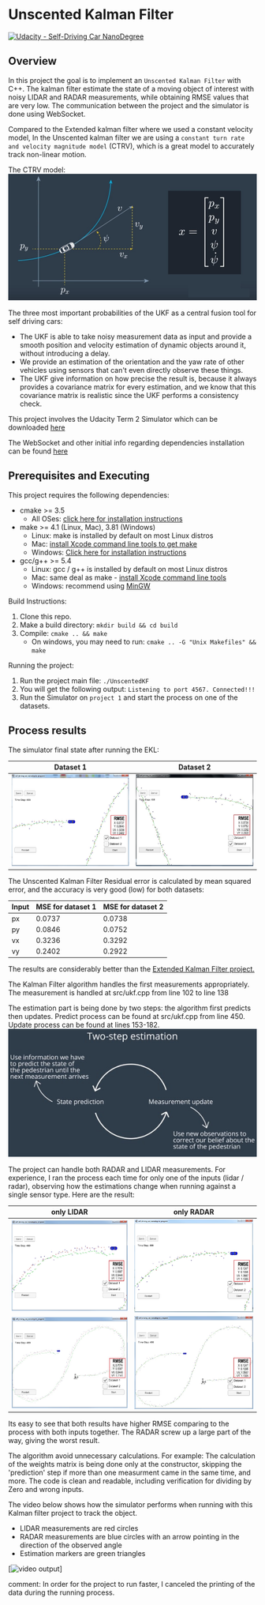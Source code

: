 # Unscented Kalman Filter

[![Udacity - Self-Driving Car NanoDegree](https://s3.amazonaws.com/udacity-sdc/github/shield-carnd.svg)](http://www.udacity.com/drive)

Overview
---

In this project the goal is to implement an `Unscented Kalman Filter` with C++. The kalman filter estimate the state of a moving object of interest with noisy LIDAR and RADAR measurements, while obtaining RMSE values that are very low. The communication between the project and the simulator is done using WebSocket.

Compared to the Extended kalman filter where we used a constant velocity model, In the Unscented kalman filter we are using a `constant turn rate and velocity magnitude model` (CTRV), which is a great model to accurately track non-linear motion.

The CTRV model:
![]( https://github.com/shmulik-willinger/unscented_kalman_filter/blob/master/readme_img/ctrv_model.jpg?raw=true)

The three most important probabilities of the UKF as a central fusion tool for self driving cars:
* The UKF is able to take noisy measurement data as input and provide a smooth position and velocity estimation of dynamic objects around it, without introducing a delay.
* We provide an estimation of the orientation and the yaw rate of other vehicles using sensors that can't even directly observe these things.
* The UKF give information on how precise the result is, because it always provides a covariance matrix for every estimation, and we know that this covariance matrix is realistic since the UKF performs a consistency check.


This project involves the Udacity Term 2 Simulator which can be downloaded [here](https://github.com/udacity/self-driving-car-sim/releases)

The WebSocket and other initial info regarding dependencies  installation can be found  [here](https://github.com/udacity/CarND-Extended-Kalman-Filter-Project)


Prerequisites and Executing
---

This project requires the following dependencies:

* cmake >= 3.5
  * All OSes: [click here for installation instructions](https://cmake.org/install/)
* make >= 4.1 (Linux, Mac), 3.81 (Windows)
  * Linux: make is installed by default on most Linux distros
  * Mac: [install Xcode command line tools to get make](https://developer.apple.com/xcode/features/)
  * Windows: [Click here for installation instructions](http://gnuwin32.sourceforge.net/packages/make.htm)
* gcc/g++ >= 5.4
  * Linux: gcc / g++ is installed by default on most Linux distros
  * Mac: same deal as make - [install Xcode command line tools](https://developer.apple.com/xcode/features/)
  * Windows: recommend using [MinGW](http://www.mingw.org/)

Build Instructions:

1. Clone this repo.
2. Make a build directory: `mkdir build && cd build`
3. Compile: `cmake .. && make`
   * On windows, you may need to run: `cmake .. -G "Unix Makefiles" && make`

Running the project:
1. Run the project main file: `./UnscentedKF `
2. You will get the following output:
 `Listening to port 4567. Connected!!! `
 3. Run the Simulator on `project 1` and start the process on one of the datasets.

Process results
---

The simulator final state after running the EKL:

Dataset 1              |  Dataset 2
:---------------------:|:---------------------:
![]( https://github.com/shmulik-willinger/unscented_kalman_filter/blob/master/readme_img/dataset_1.jpg?raw=true)  |  ![]( https://github.com/shmulik-willinger/unscented_kalman_filter/blob/master/readme_img/dataset_2.jpg?raw=true)

The Unscented Kalman Filter Residual error is calculated by mean squared error, and the accuracy is very good (low) for both datasets:

| Input |   MSE for dataset 1   | MSE for dataset 2   |
| ----- | ------- | ------- |
|  px   | 0.0737 | 0.0738 |
|  py   | 0.0846 | 0.0752 |
|  vx   | 0.3236 | 0.3292 |
|  vy   | 0.2402 | 0.2922 |

The results are considerably better than the [Extended Kalman Filter project.](https://github.com/shmulik-willinger/extended_kalman_filter)

The Kalman Filter algorithm handles the first measurements appropriately. The measurement is handled at src/ukf.cpp from line 102 to line 138

The estimation part is being done by two steps: the algorithm first predicts then updates. Predict process can be found at src/ukf.cpp from line 450. Update process can be found at lines 153-182.
![]( https://github.com/shmulik-willinger/extended_kalman_filter/blob/master/readme_img/loop.jpg?raw=true)

The project can handle both RADAR and LIDAR measurements. For experience, I ran the process each time for only one of the inputs (lidar / radar), observing how the estimations change when running against a single sensor type. Here are the result:

only LIDAR               |  only RADAR
:---------------------:|:---------------------:
![]( https://github.com/shmulik-willinger/unscented_kalman_filter/blob/master/readme_img/radar_only.jpg?raw=true)  |  ![]( https://github.com/shmulik-willinger/unscented_kalman_filter/blob/master/readme_img/lidar_only.jpg?raw=true)
![]( https://github.com/shmulik-willinger/unscented_kalman_filter/blob/master/readme_img/radar_only_2.jpg?raw=true)  |  ![]( https://github.com/shmulik-willinger/unscented_kalman_filter/blob/master/readme_img/lidar_only_2.jpg?raw=true)

Its easy to see that both results have higher RMSE comparing to the process with both inputs together. The RADAR screw up a large part of the way, giving the worst result.

The algorithm avoid unnecessary calculations. For example: The calculation of the weights matrix is being done only at the constructor, skipping the 'prediction' step if more than one measurment came in the same time, and more.
The code is clean and readable, including verification for dividing by Zero and wrong inputs.

The video below shows how the simulator performs when running with this Kalman filter project to track the object.
* LIDAR measurements are red circles
* RADAR measurements are blue circles with an arrow pointing in the direction of the observed angle
* Estimation markers are green triangles

[![video output](https://github.com/shmulik-willinger/unscented_kalman_filter/blob/master/readme_img/dataset_1.gif)]

comment:
 In order for the project to run faster, I canceled the printing of the data during the running process.
